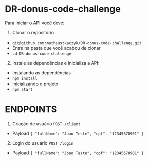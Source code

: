 # DR-donus-code-challenge

Para iniciar o API você deve:
1. Clonar o repositório
* `git@github.com:matheustkaczyk/DR-donus-code-challenge.git`
* Entre na pasta que você acabou de clonar
* `cd DR-donus-code-challenge`

2. Instale as dependências e inicializa a API:
* Instalando as dependências
* `npm install`
* Inicializando o projeto
* `npm start`

# ENDPOINTS
1. Criação de usuário
`POST /client`

* Payload
`
{
  "fullName": "Joao Teste",
  "cpf": "12345678901"
}
`

2. Login do usuário
`POST /login`

* Payload
`
{
  "fullName": "Joao Teste",
  "cpf": "12345678901"
}
`
